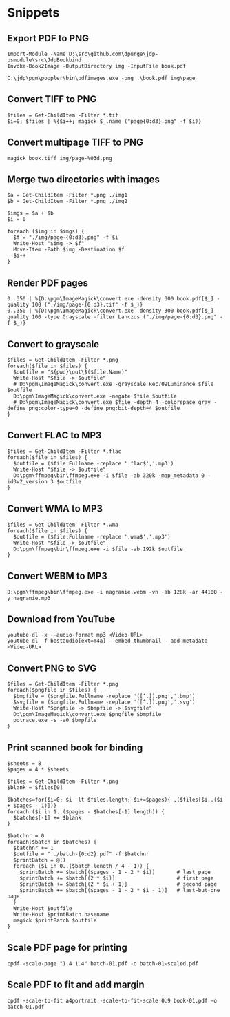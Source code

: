 # Snippets

## Export PDF to PNG

```pwsh
Import-Module -Name D:\src\github.com\dpurge\jdp-psmodule\src\JdpBookbind
Invoke-Book2Image -OutputDirectory img -InputFile book.pdf
```

```pwsh
C:\jdp\pgm\poppler\bin\pdfimages.exe -png .\book.pdf img\page
```

## Convert TIFF to PNG

```pwsh
$files = Get-ChildItem -Filter *.tif
$i=0; $files | %{$i++; magick $_.name ("page{0:d3}.png" -f $i)}
```

## Convert multipage TIFF to PNG

```pwsh
magick book.tiff img/page-%03d.png
```

## Merge two directories with images

```pwsh
$a = Get-ChildItem -Filter *.png ./img1
$b = Get-ChildItem -Filter *.png ./img2

$imgs = $a + $b
$i = 0

foreach ($img in $imgs) {
  $f = "./img/page-{0:d3}.png" -f $i
  Write-Host "$img -> $f"
  Move-Item -Path $img -Destination $f
  $i++
}
```

## Render PDF pages

```pwsh
0..350 | %{D:\pgm\ImageMagick\convert.exe -density 300 book.pdf[$_] -quality 100 ("./img/page-{0:d3}.tif" -f $_)}
0..350 | %{D:\pgm\ImageMagick\convert.exe -density 300 book.pdf[$_] -quality 100 -type Grayscale -filter Lanczos ("./img/page-{0:d3}.png" -f $_)}
```

## Convert to grayscale

```pwsh
$files = Get-ChildItem -Filter *.png
foreach($file in $files) {
  $outfile = "${pwd}\out\$($file.Name)"
  Write-Host "$file -> $outfile"
  # D:\pgm\ImageMagick\convert.exe -grayscale Rec709Luminance $file $outfile
  D:\pgm\ImageMagick\convert.exe -negate $file $outfile
  # D:\pgm\ImageMagick\convert.exe $file -depth 4 -colorspace gray -define png:color-type=0 -define png:bit-depth=4 $outfile
}
```

## Convert FLAC to MP3

```pwsh
$files = Get-ChildItem -Filter *.flac
foreach($file in $files) {
  $outfile = ($file.Fullname -replace '.flac$','.mp3')
  Write-Host "$file -> $outfile"
  D:\pgm\ffmpeg\bin\ffmpeg.exe -i $file -ab 320k -map_metadata 0 -id3v2_version 3 $outfile
}
```

## Convert WMA to MP3

```pwsh
$files = Get-ChildItem -Filter *.wma
foreach($file in $files) {
  $outfile = ($file.Fullname -replace '.wma$','.mp3')
  Write-Host "$file -> $outfile"
  D:\pgm\ffmpeg\bin\ffmpeg.exe -i $file -ab 192k $outfile
}
```

## Convert WEBM to MP3

```pwsh
D:\pgm\ffmpeg\bin\ffmpeg.exe -i nagranie.webm -vn -ab 128k -ar 44100 -y nagranie.mp3
```

## Download from YouTube

```pwsh
youtube-dl -x --audio-format mp3 <Video-URL>
youtube-dl -f bestaudio[ext=m4a] --embed-thumbnail --add-metadata <Video-URL>
```

## Convert PNG to SVG

```pwsh
$files = Get-ChildItem -Filter *.png
foreach($pngfile in $files) {
  $bmpfile = ($pngfile.Fullname -replace '([^.]).png','.bmp')
  $svgfile = ($pngfile.Fullname -replace '([^.]).png','.svg')
  Write-Host "$pngfile -> $bmpfile -> $svgfile"
  D:\pgm\ImageMagick\convert.exe $pngfile $bmpfile
  potrace.exe -s -a0 $bmpfile
}
```

## Print scanned book for binding

```pwsh
$sheets = 8
$pages = 4 * $sheets

$files = Get-ChildItem -Filter *.png
$blank = $files[0]

$batches=for($i=0; $i -lt $files.length; $i+=$pages){ ,($files[$i..($i + $pages - 1)])}
foreach ($i in 1..($pages - $batches[-1].length)) {
  $batches[-1] += $blank
}

$batchnr = 0
foreach($batch in $batches) {
  $batchnr += 1
  $outfile = "../batch-{0:d2}.pdf" -f $batchnr
  $printBatch = @()
  foreach ($i in 0..($batch.length / 4 - 1)) {
    $printBatch += $batch[($pages - 1 - 2 * $i)]       # last page
    $printBatch += $batch[(2 * $i)]                    # first page
    $printBatch += $batch[(2 * $i + 1)]                # second page
    $printBatch += $batch[($pages - 1 - 2 * $i - 1)]   # last-but-one page
  }
  Write-Host $outfile
  Write-Host $printBatch.basename
  magick $printBatch $outfile
}
```

## Scale PDF page for printing

```pwsh
cpdf -scale-page "1.4 1.4" batch-01.pdf -o batch-01-scaled.pdf
```

## Scale PDF to fit and add margin

```pwsh
cpdf -scale-to-fit a4portrait -scale-to-fit-scale 0.9 book-01.pdf -o batch-01.pdf
```
